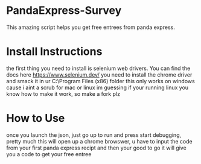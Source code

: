 # PandaExpress-Survey
This amazing script helps you get free entrees from panda express.
# Install Instructions
the first thing you need to install is selenium web drivers. 
You can find the docs here https://www.selenium.dev/
you need to install the chrome driver and smack it in ur C:\Program Files (x86) folder
this only works on windows cause i aint a scrub for mac or linux
im guessing if your running linux you know how to make it work, so make a fork plz
# How to Use
once you launch the json, just go up to run and press start debugging, pretty much this will
open up a chrome browswer, u have to input the code from your first panda express recipt and then your good to go
it will give you a code to get your free entree
